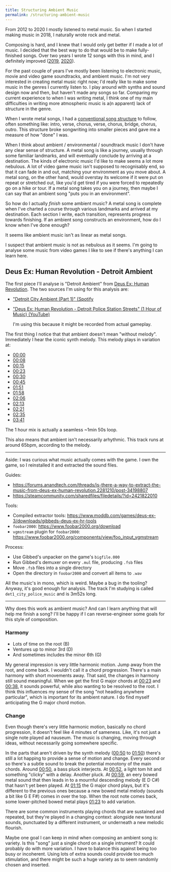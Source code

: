 ```yaml
---
title: Structuring Ambient Music
permalink: /structuring-ambient-music
---
```


From 2012 to 2020 I mostly listened to metal music. So when I started making music in 2018, I naturally wrote rock and metal.

Composing is hard, and I knew that I would only get better if I made a lot of music. I decided that the best way to do that
would be to make fully-finished songs. Over two years I wrote 12 songs with this in mind, and I definitely improved
([2019](https://soundcloud.com/lightandlight/sets/2019-1), [2020](https://soundcloud.com/lightandlight/sets/2020-1)).

For the past couple of years I've mostly been listening to electronic music, movie and video game soundtracks, and ambient music.
I'm not very interested in creating metal music right now; I'd really like to make some music in the genres I currently listen to.
I play around with synths and sound design now and then, but haven't made any songs so far. Comparing my current experience to
when I was writing metal, I think one of my main difficulties in writing more atmospheric music is a(n apparent) lack of structure
in the genre.

When I wrote metal songs, I had a [conventional song structure](https://en.wikipedia.org/wiki/Song_structure) to follow, often something
like: intro, verse, chorus, verse, chorus, bridge, chorus, outro. This structure broke songwriting into smaller pieces and gave me a measure
of how "done" I was.

When I think about ambient / environmental / soundtrack music I don't have any clear sense of structure. A metal song is
like a journey, usually through some familiar landmarks, and will eventually conclude by arriving at a destination. The kinds
of electronic music I'd like to make seems a lot more nebulous. A lot of video game music isn't supposed to recognisably end,
so that it can fade in and out, matching your environment as you move about. A metal song, on the other hand, would overstay its
welcome if it were put on repeat or stretched out, like you'd get tired if you were forced to repeatedly go on a hike or tour.
If a metal song takes you on a journey, then maybe I can say that an ambient song "puts you in an environment".

So how do I actually *finish* some ambient music? A metal song is complete when I've charted a course through
various landmarks and arrived at my destination. Each section I write, each transition, represents progress towards
finishing. If an ambient song constructs an environment, how do I know when I've done enough?

It seems like ambient music isn't as linear as metal songs.

I suspect that ambient music is not as nebulous as it seems. I'm going to analyse some music from video games I like to
see if there's anything I can learn here.

## Deus Ex: Human Revolution - Detroit Ambient

The first piece I'll analyse is "Detroit Ambient" from [Deus Ex: Human Revolution](https://en.wikipedia.org/wiki/Deus_Ex:_Human_Revolution).
The two sources I'm using for this analysis are:

* ["Detroit City Ambient (Part 1)" (Spotify](https://open.spotify.com/track/0XUBDdyDYXnbozXj5Mtkrk?si=b89814220655439e)
* ["Deus Ex: Human Revolution - Detroit Police Station Streets" (1 Hour of Music) (YouTube)](https://www.youtube.com/watch?v=ea0UrsSqp10)

  I'm using this because it might be recorded from actual gameplay.

The first thing I notice that that ambient doesn't mean "without melody". Immediately I hear the iconic synth melody. This melody plays
in variation at:

* [00:00](https://www.youtube.com/watch?v=ea0UrsSqp10&t=0s)
* [00:08](https://www.youtube.com/watch?v=ea0UrsSqp10&t=8s)
* [00:15](https://www.youtube.com/watch?v=ea0UrsSqp10&t=15s)
* [00:23](https://www.youtube.com/watch?v=ea0UrsSqp10&t=23s)
* [00:30](https://www.youtube.com/watch?v=ea0UrsSqp10&t=30s)
* [00:45](https://www.youtube.com/watch?v=ea0UrsSqp10&t=45s)
* [01:51](https://www.youtube.com/watch?v=ea0UrsSqp10&t=111s)
* [01:58](https://www.youtube.com/watch?v=ea0UrsSqp10&t=118s)
* [02:06](https://www.youtube.com/watch?v=ea0UrsSqp10&t=126s)
* [02:13](https://www.youtube.com/watch?v=ea0UrsSqp10&t=133s)
* [02:21](https://www.youtube.com/watch?v=ea0UrsSqp10&t=141s)
* [02:35](https://www.youtube.com/watch?v=ea0UrsSqp10&t=155s)
* [03:41](https://www.youtube.com/watch?v=ea0UrsSqp10&t=221s)

The 1 hour mix is actually a seamless ~1min 50s loop.

This also means that ambient isn't necessarily arhythmic. This track runs at around 65bpm, according to the melody.

---

Aside: I was curious what music actually comes with the game. I own the game, so I reinstalled it and extracted the sound files.

Guides:
* https://forums.anandtech.com/threads/is-there-a-way-to-extract-the-music-from-deus-ex-human-revolution.2281210/post-34198807
* https://steamcommunity.com/sharedfiles/filedetails/?id=2421822010

Tools:
* Compiled extractor tools: <https://www.moddb.com/games/deus-ex-3/downloads/gibbeds-deus-ex-hr-tools>
* `foobar2000`: https://www.foobar2000.org/download
* `vgmstream` plugin for `foobar2000`: https://www.foobar2000.org/components/view/foo_input_vgmstream

Process:
* Use Gibbed's unpacker on the game's `bigfile.000`
* Run Gibbed's demuxer on every `.mul` file, producing `.fsb` files
* Move `.fsb` files into a single directory
* Open the directory in `foobar2000` and convert all items to `.wav`

All the music's in mono, which is weird. Maybe a bug in the tooling? Anyway, it's good enough for analysis. The track I'm studying
is called `det1_city_police_music` and is 3m52s long.

---

Why does this work as ambient music? And can I learn anything that will help me finish a song? I'll
be happy if I can reverse-engineer some goals for this style of composition.

### Harmony

* Lots of time on the root (B)
* Ventures up to minor 3rd (D)
* And sometimes includes the minor 6th (G)

My general impression is very little harmonic motion. Jump away from the root, and come back. I wouldn't call it
a chord progression. There's a main harmony with short movements away. That said, the changes in harmony still
sound meaningful. When we get the first G major chords at [00:23](https://www.youtube.com/watch?v=ea0UrsSqp10&t=23s) and
[00:38](https://www.youtube.com/watch?v=ea0UrsSqp10&t=38s), it sounds powerful, while also wanting to be resolved to
the root. I think this influences my sense of the song "not heading anywhere particular", which is important for its
ambient nature. I do find myself anticipating the G major chord motion.

### Change

Even though there's very little harmonic motion, basically no chord progression, it doesn't feel like 4 minutes of
sameness. Like, it's not just a single note played ad nauseum. The music is changing, moving through ideas, without
necessarily going somewhere specific.

In the parts that aren't driven by the synth melody
([00:50](https://www.youtube.com/watch?v=ea0UrsSqp10&t=50s) to [01:50](https://www.youtube.com/watch?v=ea0UrsSqp10&t=1m50s))
there's still a lot happing to provide a sense of motion and change. Every second or so there's a subtle sound to break the
potential monotony of the main chords. Around [00:50](https://www.youtube.com/watch?v=ea0UrsSqp10&t=50s), a bass pluck interjects.
At [00:52](https://www.youtube.com/watch?v=ea0UrsSqp10&t=52s), a light tom hit and something "clicky" with a delay. Another pluck.
At [00:59](https://www.youtube.com/watch?v=ea0UrsSqp10&t=59s), an eery bowed metal sound that then leads in to a mournful descending
melody (E D C#) that hasn't yet been played. At [01:15](https://www.youtube.com/watch?v=ea0UrsSqp10&t=75s) the G major chord plays,
but it's different to the previous ones because a new bowed metal melody (sounds a bit like G E F#) comes in over the top. When the
root note comes back, some lower-pitched bowed metal plays [01:23](https://www.youtube.com/watch?v=ea0UrsSqp10&t=83s) to add variation.

There are some common instruments playing chords that are sustained and repeated, but they're played in a changing context:
alongside new textural sounds, punctuated by a different instrument, or underneath a new melodic flourish.

Maybe one goal I can keep in mind when composing an ambient song is: variety. Is this "song" just a single chord on a single
intrument? It could probably do with more variation. I have to balance this against being too busy or incoherent. Using lots
of extra sounds could provide too much stimulation, and there might be such a huge variety as to seem randomly chosen and inserted.
